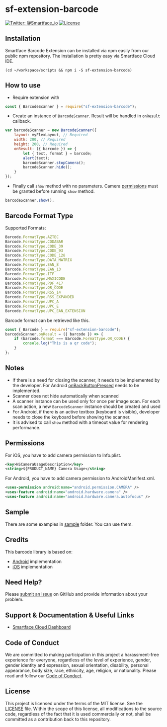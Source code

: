 # sf-extension-barcode
[![Twitter: @Smartface_io](https://img.shields.io/badge/contact-@Smartface_io-blue.svg?style=flat)](https://twitter.com/smartface_io)
[![License](https://img.shields.io/badge/license-MIT-green.svg?style=flat)](https://raw.githubusercontent.com/smartface/sf-extension-barcode/master/LICENSE)
## Installation
Smartface Barcode Extension can be installed via npm easily from our public npm repository. The installation is pretty easy via Smartface Cloud IDE.
```shell
(cd ~/workspace/scripts && npm i -S sf-extension-barcode)
```
## How to use
- Require extension with
```javascript
const { BarcodeScanner } = require("sf-extension-barcode");
```
- Create an instance of `BarcodeScanner`. Result will be handled in `onResult` callback.
```javascript
var barcodeScanner = new BarcodeScanner({
    layout: myFlexLayout, // Required
    width: 200, // Required
    height: 200, // Required
    onResult: ({ barcode }) => {
        let { text, format } = barcode;
        alert(text);
        barcodeScanner.stopCamera();
        barcodeScanner.hide();
    }
});
```
- Finally call `show` method with no parameters. Camera [permissions](#permissions) must be granted before running `show` method.
```javascript
barcodeScanner.show();
```

## Barcode Format Type
Supported Formats: 
```javascript
Barcode.FormatType.AZTEC
Barcode.FormatType.CODABAR
Barcode.FormatType.CODE_39
Barcode.FormatType.CODE_93
Barcode.FormatType.CODE_128
Barcode.FormatType.DATA_MATRIX
Barcode.FormatType.EAN_8
Barcode.FormatType.EAN_13
Barcode.FormatType.ITF
Barcode.FormatType.MAXICODE
Barcode.FormatType.PDF_417
Barcode.FormatType.QR_CODE
Barcode.FormatType.RSS_14
Barcode.FormatType.RSS_EXPANDED
Barcode.FormatType.UPC_A
Barcode.FormatType.UPC_E
Barcode.FormatType.UPC_EAN_EXTENSION
```    

Barcode format can be retrieved like this.
```javascript
const { Barcode } = require("sf-extension-barcode");
barcodeScanner.onResult = ({ barcode }) => {
    if (barcode.format === Barcode.FormatType.QR_CODE) {
        console.log("This is a qr code");
    }
};
```    
## Notes
- If there is a need for closing the scanner, it needs to be implemented by the developer. For Android [onBackButtonPressed](http://ref.smartface.io/#!/api/UI.Page-event-onBackButtonPressed) needs to be implemented.
- Scanner does not hide automatically when scanned
- A scanner instance can be used only for once per image scan. For each scan action, a new `BarcodeScanner` instance should be created and used
- For Android, if there is an active textbox (keyboard is visible), developer needs to close the keyboard before showing the scanner.
- It is advised to call `show` method with a timeout value for rendering performance.

## Permissions
 For iOS, you have to add camera permission to Info.plist.
```xml
<key>NSCameraUsageDescription</key>
<string>${PRODUCT_NAME} Camera Usage</string>
```
For Android, you have to add camera permission to AndroidManifest.xml.
```xml
<uses-permission android:name="android.permission.CAMERA" />
<uses-feature android:name="android.hardware.camera" />
<uses-feature android:name="android.hardware.camera.autofocus" />
```
## Sample
There are some examples in [sample](./sample) folder. You can use them.
## Credits
This barcode library is based on:
- [Android](https://github.com/dm77/barcodescanner) implementation
- [iOS](https://github.com/TheLevelUp/ZXingObjC) implementation
## Need Help?
Please [submit an issue](https://github.com/smartface/sf-extension-barcode/issues) on GitHub and provide information about your problem.
## Support & Documentation & Useful Links
- [Smartface Cloud Dashboard](https://cloud.smartface.io)
## Code of Conduct
We are committed to making participation in this project a harassment-free experience for everyone, regardless of the level of experience, gender, gender identity and expression, sexual orientation, disability, personal appearance, body size, race, ethnicity, age, religion, or nationality.
Please read and follow our [Code of Conduct](https://github.com/smartface/sf-extension-barcode/blob/master/CODE_OF_CONDUCT.md).
## License
This project is licensed under the terms of the MIT license. See the [LICENSE](https://raw.githubusercontent.com/smartface/sf-extension-barcode/master/LICENSE) file. Within the scope of this license, all modifications to the source code, regardless of the fact that it is used commercially or not, shall be committed as a contribution back to this repository.
